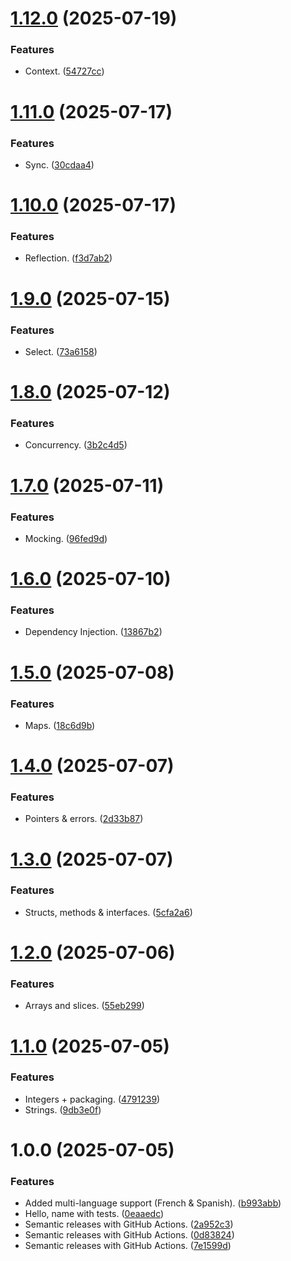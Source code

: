 # [1.12.0](https://github.com/mubashirzamir/gopher/compare/v1.11.0...v1.12.0) (2025-07-19)


### Features

* Context. ([54727cc](https://github.com/mubashirzamir/gopher/commit/54727cc7769b6529f1db10e50faf1d7012f242f2))

# [1.11.0](https://github.com/mubashirzamir/gopher/compare/v1.10.0...v1.11.0) (2025-07-17)


### Features

* Sync. ([30cdaa4](https://github.com/mubashirzamir/gopher/commit/30cdaa48c353c28b90888cdca37974b578c1a60f))

# [1.10.0](https://github.com/mubashirzamir/gopher/compare/v1.9.0...v1.10.0) (2025-07-17)


### Features

* Reflection. ([f3d7ab2](https://github.com/mubashirzamir/gopher/commit/f3d7ab2bff123c6d61bfbb6a13c3ac497feae3ab))

# [1.9.0](https://github.com/mubashirzamir/gopher/compare/v1.8.0...v1.9.0) (2025-07-15)


### Features

* Select. ([73a6158](https://github.com/mubashirzamir/gopher/commit/73a615894f381beb1a0bc9a47753107876740c4b))

# [1.8.0](https://github.com/mubashirzamir/gopher/compare/v1.7.0...v1.8.0) (2025-07-12)


### Features

* Concurrency. ([3b2c4d5](https://github.com/mubashirzamir/gopher/commit/3b2c4d55475a54211a2b8fcefa1c9b868710ef5a))

# [1.7.0](https://github.com/mubashirzamir/gopher/compare/v1.6.0...v1.7.0) (2025-07-11)


### Features

* Mocking. ([96fed9d](https://github.com/mubashirzamir/gopher/commit/96fed9d0f8bf491d1731c217091d9cf44faaf0e5))

# [1.6.0](https://github.com/mubashirzamir/gopher/compare/v1.5.0...v1.6.0) (2025-07-10)


### Features

* Dependency Injection. ([13867b2](https://github.com/mubashirzamir/gopher/commit/13867b2b8db97139c6f7c0e2a0a0350a41d79b72))

# [1.5.0](https://github.com/mubashirzamir/gopher/compare/v1.4.0...v1.5.0) (2025-07-08)


### Features

* Maps. ([18c6d9b](https://github.com/mubashirzamir/gopher/commit/18c6d9bb8703cb99127f8d47ab785515606a65ac))

# [1.4.0](https://github.com/mubashirzamir/gopher/compare/v1.3.0...v1.4.0) (2025-07-07)


### Features

* Pointers & errors. ([2d33b87](https://github.com/mubashirzamir/gopher/commit/2d33b870f1e9d71eff83ccfa3e86b47443a143cc))

# [1.3.0](https://github.com/mubashirzamir/gopher/compare/v1.2.0...v1.3.0) (2025-07-07)


### Features

* Structs, methods & interfaces. ([5cfa2a6](https://github.com/mubashirzamir/gopher/commit/5cfa2a6139637210ccb508787ec67d688afb90e6))

# [1.2.0](https://github.com/mubashirzamir/gopher/compare/v1.1.0...v1.2.0) (2025-07-06)


### Features

* Arrays and slices. ([55eb299](https://github.com/mubashirzamir/gopher/commit/55eb29965a5ee2009c85f9b49dd612bde70918a3))

# [1.1.0](https://github.com/mubashirzamir/gopher/compare/v1.0.0...v1.1.0) (2025-07-05)


### Features

* Integers + packaging. ([4791239](https://github.com/mubashirzamir/gopher/commit/47912393da1f622f77a39d7a8eebb261072bfc4e))
* Strings. ([9db3e0f](https://github.com/mubashirzamir/gopher/commit/9db3e0f6c4b07cd1d3d56f4d30a28956e1184570))

# 1.0.0 (2025-07-05)


### Features

* Added multi-language support (French & Spanish). ([b993abb](https://github.com/mubashirzamir/gopher/commit/b993abb3e57f3c94d213b65fa91bb943301e3495))
* Hello, name with tests. ([0eaaedc](https://github.com/mubashirzamir/gopher/commit/0eaaedc34295d1951f65131dbc70f153d6ff2fa5))
* Semantic releases with GitHub Actions. ([2a952c3](https://github.com/mubashirzamir/gopher/commit/2a952c3c6f1bcca078a559b43c9378fda00681c4))
* Semantic releases with GitHub Actions. ([0d83824](https://github.com/mubashirzamir/gopher/commit/0d83824ea83f17607f3be09d9fb5cbc1ae4e0628))
* Semantic releases with GitHub Actions. ([7e1599d](https://github.com/mubashirzamir/gopher/commit/7e1599d7fa1cd8725758bc44722b1453a1542f18))
